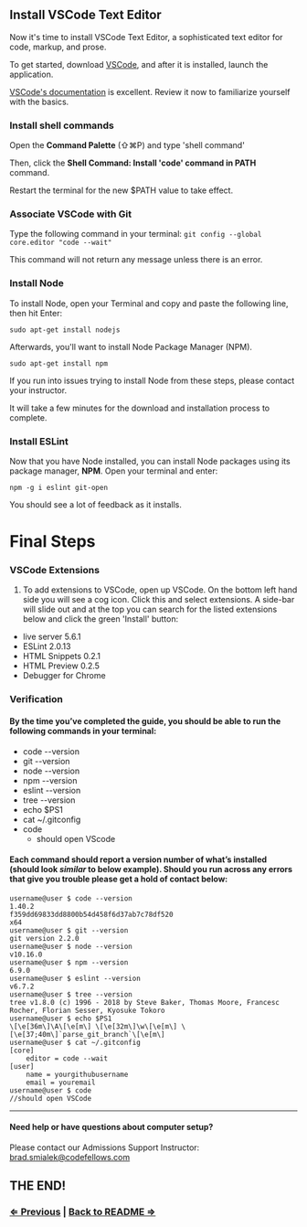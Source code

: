 ## Install VSCode Text Editor

Now it's time to install VSCode Text Editor, a sophisticated text editor for code, markup, and prose.

To get started, download [VSCode](https://code.visualstudio.com/download), and after it is installed, launch the application.

[VSCode's documentation](https://code.visualstudio.com/docs) is excellent. Review it now to familiarize yourself with the basics.

### Install shell commands

Open the **Command Palette** (⇧⌘P) and type 'shell command'

Then, click the **Shell Command: Install 'code' command in PATH** command.

Restart the terminal for the new $PATH value to take effect. 

### Associate VSCode with Git

Type the following command in your terminal:
`git config --global core.editor "code --wait"`

This command will not return any message unless there is an error.

### Install Node

To install Node, open your Terminal and copy and paste the following line, then hit Enter:

`sudo apt-get install nodejs`

Afterwards, you'll want to install Node Package Manager (NPM).

`sudo apt-get install npm`

If you run into issues trying to install Node from these steps, please contact your instructor.

It will take a few minutes for the download and installation process to complete.

### Install ESLint

Now that you have Node installed, you can install Node packages using its package manager, **NPM**. Open your terminal and enter:

`npm -g i eslint git-open`

You should see a lot of feedback as it installs.

# Final Steps

### VSCode Extensions

1. To add extensions to VSCode, open up VSCode. On the bottom left hand side you will see a cog icon.  Click this and select extensions. A side-bar will slide out and at the top you can search for the listed extensions below and click the green 'Install' button:

  - live server 5.6.1
  - ESLint 2.0.13
  - HTML Snippets 0.2.1
  - HTML Preview 0.2.5
  - Debugger for Chrome

### Verification

#### By the time you’ve completed the guide, you should be able to run the following commands in your terminal:

- code --version
- git --version
- node --version
- npm --version
- eslint --version
- tree --version
- echo $PS1
- cat ~/.gitconfig
- code
  - should open VScode

#### Each command should report a version number of what’s installed (should look *similar* to below example). Should you run across any errors that give you trouble please get a hold of contact below:

``` 
username@user $ code --version
1.40.2
f359dd69833dd8800b54d458f6d37ab7c78df520
x64
username@user $ git --version
git version 2.2.0
username@user $ node --version
v10.16.0
username@user $ npm --version
6.9.0
username@user $ eslint --version
v6.7.2
username@user $ tree --version
tree v1.8.0 (c) 1996 - 2018 by Steve Baker, Thomas Moore, Francesc Rocher, Florian Sesser, Kyosuke Tokoro
username@user $ echo $PS1
\[\e[36m\]\A\[\e[m\] \[\e[32m\]\w\[\e[m\] \[\e[37;40m\]`parse_git_branch`\[\e[m\]
username@user $ cat ~/.gitconfig
[core]
	editor = code --wait
[user]
	name = yourgithubusername
	email = youremail
username@user $ code
//should open VSCode
```
---

#### Need help or have questions about computer setup?

Please contact our Admissions Support Instructor: <brad.smialek@codefellows.com> 

## THE END! 

### [⇐ Previous](3_git.md) | [Back to README ⇒](../../../../)
